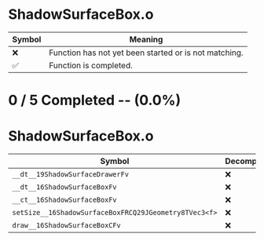 # ShadowSurfaceBox.o
| Symbol | Meaning 
| ------------- | ------------- 
| :x: | Function has not yet been started or is not matching. 
| :white_check_mark: | Function is completed. 


# 0 / 5 Completed -- (0.0%)
# ShadowSurfaceBox.o
| Symbol | Decompiled? |
| ------------- | ------------- |
| `__dt__19ShadowSurfaceDrawerFv` | :x: |
| `__dt__16ShadowSurfaceBoxFv` | :x: |
| `__ct__16ShadowSurfaceBoxFv` | :x: |
| `setSize__16ShadowSurfaceBoxFRCQ29JGeometry8TVec3<f>` | :x: |
| `draw__16ShadowSurfaceBoxCFv` | :x: |
